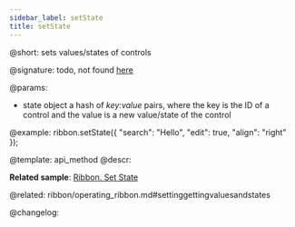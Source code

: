 ```yaml
---
sidebar_label: setState
title: setState
---          
```


@short: sets values/states of controls

@signature: todo, not found [here](https://cdn.dhtmlx.com/suite/pro/edge/types/ts-ribbon/sources/types.d.ts)

@params:
- state 		object			a hash of <i>key:value</i> pairs, where the key is the ID of a control and the value is a new value/state of the control

@example:
ribbon.setState({
    "search": "Hello",
    "edit": true,
    "align": "right"
});

@template: api_method
@descr:

**Related sample**: [Ribbon. Set State](https://snippet.dhtmlx.com/i7kabram)

@related: ribbon/operating_ribbon.md#settinggettingvaluesandstates

@changelog:


